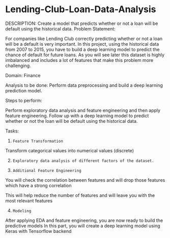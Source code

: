 # Lending-Club-Loan-Data-Analysis
DESCRIPTION:
Create a model that predicts whether or not a loan will be default using the historical data.
Problem Statement:  

For companies like Lending Club correctly predicting whether or not a loan will be a default is very important. In this project, using the historical data from 2007 to 2015, you have to build a deep learning model to predict the chance of default for future loans. As you will see later this dataset is highly imbalanced and includes a lot of features that make this problem more challenging.

Domain: Finance

Analysis to be done: Perform data preprocessing and build a deep learning prediction model. 


Steps to perform:

Perform exploratory data analysis and feature engineering and then apply feature engineering. Follow up with a deep learning model to predict whether or not the loan will be default using the historical data.

Tasks:

1.     Feature Transformation

Transform categorical values into numerical values (discrete)

2.     Exploratory data analysis of different factors of the dataset.

3.     Additional Feature Engineering

You will check the correlation between features and will drop those features which have a strong correlation

This will help reduce the number of features and will leave you with the most relevant features

4.     Modeling

After applying EDA and feature engineering, you are now ready to build the predictive models
In this part, you will create a deep learning model using Keras with Tensorflow backend


